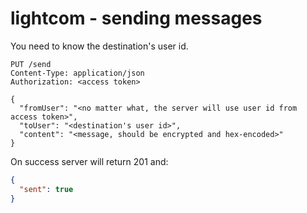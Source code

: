 # lightcom - sending messages

You need to know the destination's user id.
```http request
PUT /send
Content-Type: application/json
Authorization: <access token>

{
  "fromUser": "<no matter what, the server will use user id from access token>",
  "toUser": "<destination's user id>",
  "content": "<message, should be encrypted and hex-encoded>"
}
```
On success server will return 201 and:
```json
{
  "sent": true
}
```